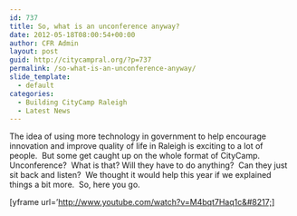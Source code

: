 ```yaml
---
id: 737
title: So, what is an unconference anyway?
date: 2012-05-18T08:00:54+00:00
author: CFR Admin
layout: post
guid: http://citycampral.org/?p=737
permalink: /so-what-is-an-unconference-anyway/
slide_template:
  - default
categories:
  - Building CityCamp Raleigh
  - Latest News
---
```

The idea of using more technology in government to help encourage innovation and improve quality of life in Raleigh is exciting to a lot of people.  But some get caught up on the whole format of CityCamp.  Unconference?  What is that? Will they have to do anything?  Can they just sit back and listen?  We thought it would help this year if we explained things a bit more.  So, here you go.

[yframe url=&#8217;http://www.youtube.com/watch?v=M4bqt7Haq1c&#8217;]

&nbsp;